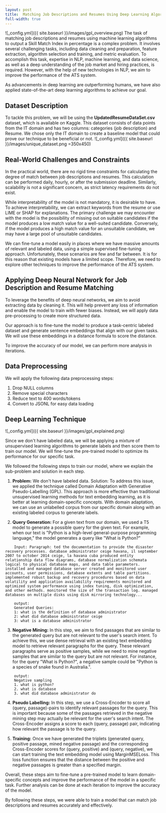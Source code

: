 ```yaml
---
layout: post
title:  Matching Job Descriptions and Resumes Using Deep Learning Algorithms - Jio Institute
full-width: true
---
```

![_config.yml]({{ site.baseurl }}/images/gpl_overview.png)
The task of matching job descriptions and resumes using machine learning algorithms to output a Skill Match Index in percentage is a complex problem. It involves several challenging tasks, including data cleaning and preparation, feature extraction, algorithm selection and training, and metric evaluation. To accomplish this task, expertise in NLP, machine learning, and data science, as well as a deep understanding of the job market and hiring practices, is required. However, with the help of new technologies in NLP, we aim to improve the performance of the ATS system.

As advancements in deep learning are outperforming humans, we have also applied state-of-the-art deep learning algorithms to achieve our goal.

## Dataset Description
To tackle this problem, we will be using the __UpdatedResumeDataSet.csv__ dataset, which is available on Kaggle. This dataset consists of data points from the IT domain and has two columns: categories (job description) and Resume. We chose only the IT domain to create a baseline model that could prove our technique to be beneficial or not.
![_config.yml]({{ site.baseurl }}/images/unique_dataset.png =350x450)

## Real-World Challenges and Constraints
In the practical world, there are no rigid time constraints for calculating the degree of match between job descriptions and resumes. This calculation can be performed daily, hourly, or after the submission deadline. Similarly, scalability is not a significant concern, as strict latency requirements do not exist.

While interpretability of the model is not mandatory, it is desirable to have. To achieve interpretability, we can extract keywords from the resume or use LIME or SHAP for explanations. The primary challenge we may encounter with the model is the possibility of missing out on suitable candidates if the model produces a low match value for a well-suited candidate. Conversely, if the model produces a high match value for an unsuitable candidate, we may have a large pool of unsuitable candidates.

We can fine-tune a model easily in places where we have massive amounts of relevant and labeled data, using a simple supervised fine-tuning approach. Unfortunately, these scenarios are few and far between. It is for this reason that existing models have a limited scope. Therefore, we need to explore other techniques to improve the performance of the ATS system.


## Applying Deep Neural Network for Job Description and Resume Matching
To leverage the benefits of deep neural networks, we aim to avoid extracting data by cleaning it. This will help prevent any loss of information and enable the model to train with fewer biases. Instead, we will apply data pre-processing to create more structured data.

Our approach is to fine-tune the model to produce a task-centric labeled dataset and generate sentence embeddings that align with our given tasks. We will use these embeddings in a distance formula to score the distance.

To improve the accuracy of our model, we can perform more analysis in iterations.

## Data Preprocessing
We will apply the following data preprocessing steps:

1. Drop NULL columns
2. Remove special characters
3. Reduce text to 400 words/tokens
4. Convert to JSONL for easy data loading

## Deep Learning Technique
![_config.yml]({{ site.baseurl }}/images/gpl_explained.png)

Since we don't have labeled data, we will be applying a mixture of unsupervised learning algorithms to generate labels and then score them to train our model. We will fine-tune the pre-trained model to optimize its performance for our specific task.

We followed the following steps to train our model, where we explain the sub-problem and solution in each step.

1. __Problem:__ We don't have labeled data.
Solution: To address this issue, we applied the technique called Domain Adaptation with Generative Pseudo-Labelling (GPL). This approach is more effective than traditional unsupervised learning methods for text embedding learning, as it is better at learning domain-specific concepts. With domain adaptation, we can use an unlabelled corpus from our specific domain along with an existing labeled corpus to generate labels.

2. __Query Generation:__ For a given text from our domain, we used a T5 model to generate a possible query for the given text. For example, when our text is "Python is a high-level general-purpose programming language," the model generates a query like "What is Python?"
```
    Input: Paragraph: ted the documentation to provide the disaster recovery processes. database administrator ceige havana, il september 2007 to october 2014 ceige, la havana cuba produced entity relationship data flow diagrams, database normalization schemata logical to physical database maps, and data table parameters. installed and managed database server created and monitored user accounts, user permissions, database extents and table partitions. implemented robust backup and recovery procedures based on data volatility and application availability requirements monitored and optimized system performance using index tuning, disk optimization, and other methods. monitored the size of the transaction log. managed databases on multiple disks using disk mirroring technology...

    output:
    Generated Queries:
    1: what is the definition of database administrator
    2: what did database administrator ceige
    3: what is a database administrator
```
3. __Negative Mining:__ In this step, we aim to find passages that are similar to the generated query but are not relevant to the user's search intent. To achieve this, we use dense retrieval with an existing text embedding model to retrieve relevant paragraphs for the query. These relevant paragraphs serve as positive samples, while we need to mine negative samples that are similar to the query but are not relevant. For instance, for the query "What is Python?", a negative sample could be "Python is a species of snake found in Australia.".

```
    output:
    Negative sampling
    1. what is python?
    2. what is database
    3. what did database administrator do
```

4. __Pseudo Labelling:__ In this step, we use a Cross-Encoder to score all (query, passage)-pairs to identify relevant passages for the query. This is important because some of the passages retrieved in the negative mining step may actually be relevant for the user's search intent. The Cross-Encoder assigns a score to each (query, passage) pair, indicating how relevant the passage is to the query.

5. __Training:__ Once we have generated the triplets (generated query, positive passage, mined negative passage) and the corresponding Cross-Encoder scores for (query, positive) and (query, negative), we can start training the text embedding model using MarginMSELoss. This loss function ensures that the distance between the positive and negative passages is greater than a specified margin.

Overall, these steps aim to fine-tune a pre-trained model to learn domain-specific concepts and improve the performance of the model in a specific task. Further analysis can be done at each iteration to improve the accuracy of the model.

By following these steps, we were able to train a model that can match job descriptions and resumes accurately and effectively.
